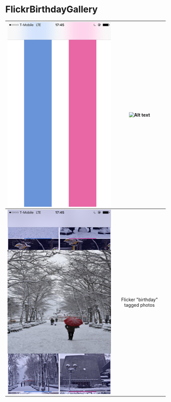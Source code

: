 # FlickrBirthdayGallery


![Alt text](1.png?raw=true "S1")  |  ![Alt text](2.png?raw=true "S2")
:-------------------------:|:-------------------------:
![Alt text](3.png?raw=true "S4")  |  Flicker "birthday" tagged photos


